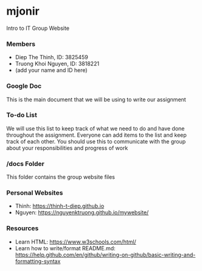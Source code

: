 # mjonir
Intro to IT Group Website

### Members
- Diep The Thinh, ID: 3825459
- Truong Khoi Nguyen, ID: 3818221
- (add your name and ID here)

### Google Doc
This is the main document that we will be using to write our assignment

### To-do List
We will use this list to keep track of what we need to do and have done throughout the assignment. Everyone can add items to the list and keep track of each other. You should use this to communicate with the group about your responsibilities and progress of work

### /docs Folder
This folder contains the group website files

### Personal Websites
- Thinh: https://thinh-t-diep.github.io
- Nguyen: https://nguyenktruong.github.io/mywebsite/

### Resources
- Learn HTML: https://www.w3schools.com/html/
- Learn how to write/format README.md: https://help.github.com/en/github/writing-on-github/basic-writing-and-formatting-syntax

